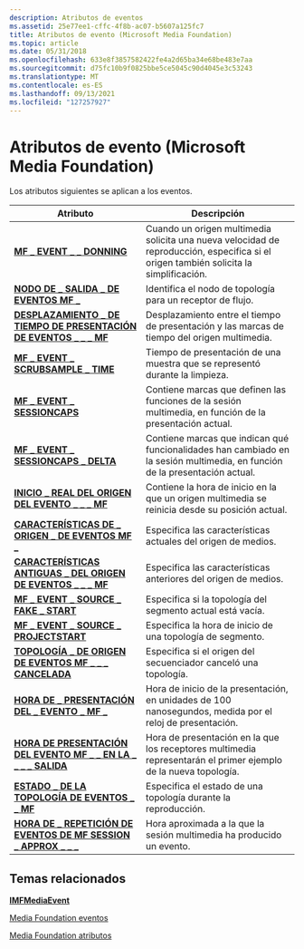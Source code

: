 ```yaml
---
description: Atributos de eventos
ms.assetid: 25e77ee1-cffc-4f8b-ac07-b5607a125fc7
title: Atributos de evento (Microsoft Media Foundation)
ms.topic: article
ms.date: 05/31/2018
ms.openlocfilehash: 633e8f3857582422fe4a2d65ba34e68be483e7aa
ms.sourcegitcommit: d75fc10b9f0825bbe5ce5045c90d4045e3c53243
ms.translationtype: MT
ms.contentlocale: es-ES
ms.lasthandoff: 09/13/2021
ms.locfileid: "127257927"
---
```

# <a name="event-attributes-microsoft-media-foundation"></a>Atributos de evento (Microsoft Media Foundation)

Los atributos siguientes se aplican a los eventos.



| Atributo                                                                                                        | Descripción                                                                                                           |
|------------------------------------------------------------------------------------------------------------------|-----------------------------------------------------------------------------------------------------------------------|
| [**MF \_ EVENT \_ \_ DONNING**](mf-event-do-thinning-attribute.md)                                                | Cuando un origen multimedia solicita una nueva velocidad de reproducción, especifica si el origen también solicita la simplificación.                |
| [**NODO DE \_ SALIDA \_ DE EVENTOS MF \_**](mf-event-output-node-attribute.md)                                                | Identifica el nodo de topología para un receptor de flujo.                                                                       |
| [**DESPLAZAMIENTO \_ DE TIEMPO DE PRESENTACIÓN DE EVENTOS \_ \_ \_ MF**](mf-event-presentation-time-offset-attribute.md)                     | Desplazamiento entre el tiempo de presentación y las marcas de tiempo del origen multimedia.                                              |
| [**MF \_ EVENT \_ SCRUBSAMPLE \_ TIME**](mf-event-scrubsample-time-attribute.md)                                      | Tiempo de presentación de una muestra que se representó durante la limpieza.                                                     |
| [**MF \_ EVENT \_ SESSIONCAPS**](mf-event-sessioncaps-attribute.md)                                                 | Contiene marcas que definen las funciones de la sesión multimedia, en función de la presentación actual.                  |
| [**MF \_ EVENT \_ SESSIONCAPS \_ DELTA**](mf-event-sessioncaps-delta-attribute.md)                                    | Contiene marcas que indican qué funcionalidades han cambiado en la sesión multimedia, en función de la presentación actual. |
| [**INICIO \_ REAL DEL ORIGEN DEL EVENTO \_ \_ \_ MF**](mf-event-source-actual-start-attribute.md)                               | Contiene la hora de inicio en la que un origen multimedia se reinicia desde su posición actual.                                       |
| [**CARACTERÍSTICAS DE \_ ORIGEN \_ DE EVENTOS MF \_**](mf-event-source-characteristics-attribute.md)                          | Especifica las características actuales del origen de medios.                                                            |
| [**CARACTERÍSTICAS ANTIGUAS \_ DEL ORIGEN DE EVENTOS \_ \_ \_ MF**](mf-event-source-characteristics-old-attribute.md)                 | Especifica las características anteriores del origen de medios.                                                           |
| [**MF \_ EVENT \_ SOURCE \_ FAKE \_ START**](mf-event-source-fake-start-attribute.md)                                   | Especifica si la topología del segmento actual está vacía.                                                              |
| [**MF \_ EVENT \_ SOURCE \_ PROJECTSTART**](mf-event-source-projectstart-attribute.md)                                | Especifica la hora de inicio de una topología de segmento.                                                                      |
| [**TOPOLOGÍA \_ DE ORIGEN DE EVENTOS MF \_ \_ \_ CANCELADA**](mf-event-source-topology-canceled-attribute.md)                     | Especifica si el origen del secuenciador canceló una topología.                                                           |
| [**HORA DE \_ PRESENTACIÓN DEL \_ EVENTO \_ MF \_**](mf-event-start-presentation-time-attribute.md)                       | Hora de inicio de la presentación, en unidades de 100 nanosegundos, medida por el reloj de presentación.               |
| [**HORA DE PRESENTACIÓN DEL EVENTO MF \_ \_ EN LA \_ \_ \_ \_ SALIDA**](mf-event-start-presentation-time-at-output-attribute.md) | Hora de presentación en la que los receptores multimedia representarán el primer ejemplo de la nueva topología.                      |
| [**ESTADO \_ DE LA TOPOLOGÍA DE EVENTOS \_ \_ MF**](mf-event-topology-status-attribute.md)                                        | Especifica el estado de una topología durante la reproducción.                                                                   |
| [**HORA DE \_ REPETICIÓN DE EVENTOS DE MF SESSION \_ APPROX \_ \_ \_**](mf-session-approx-event-occurrence-time-attribute.md)        | Hora aproximada a la que la sesión multimedia ha producido un evento.                                                          |



 

## <a name="related-topics"></a>Temas relacionados

<dl> <dt>

[**IMFMediaEvent**](/windows/desktop/api/mfobjects/nn-mfobjects-imfmediaevent)
</dt> <dt>

[Media Foundation eventos](media-foundation-events.md)
</dt> <dt>

[Media Foundation atributos](media-foundation-attributes.md)
</dt> </dl>

 

 



